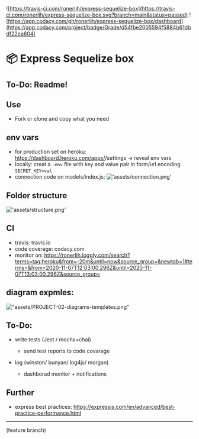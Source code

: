![https://travis-ci.com/ronerlih/express-sequelize-box](https://travis-ci.com/ronerlih/express-sequelize-box.svg?branch=main&status=passed) ![https://app.codacy.com/gh/ronerlih/express-sequelize-box/dashboard](https://app.codacy.com/project/badge/Grade/d54fbe2005594f5884b61dbdf22ea604)
# 📦 Express Sequelize box

## To-Do: Readme!

## Use
- Fork or clone and copy what you need

## env vars
- for production set on heroku: https://dashboard.heroku.com/apps/<app-name>/settings -> reveal env vars
- locally: creat a `.env` file with key and value pair in form/url encoding `SECRET_KEY=val`
- connection code on models/index.js: !['assets/connection.png'](assets/connection.png)

## Folder structure
!['assets/structure.png'](assets/structure.png)

## CI
- travis: travis.io
- code coverage: codacy.com
- monitor on: https://ronerlih.loggly.com/search?terms=tag:heroku&from=-20m&until=now&source_group=&newtab=1#terms=&from=2020-11-07T12:03:00.296Z&until=2020-11-07T13:03:00.296Z&source_group=

## diagram expmles: 
!["assets/PROJECT-02-diagrams-templates.png"](assets/PROJECT-02-diagrams-templates.png)

## To-Do:
- write tests (Jest / mocha+chai)
   - send test reports to code covarage 

- log (winston/ bunyan/ log4js/ morgan)
   - dashborad monitor + notifications

## Further
- express best practices: https://expressjs.com/en/advanced/best-practice-performance.html

---
(feature branch)